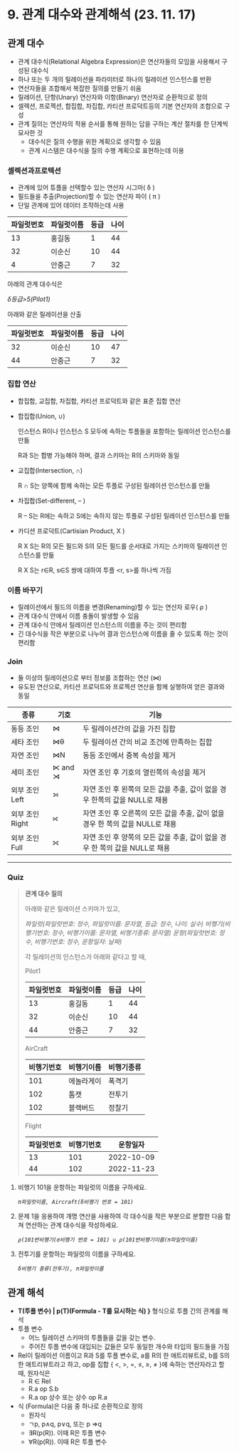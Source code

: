 # 9. 관계 대수와 관계해석 (23. 11. 17)

## 관계 대수

- 관계 대수식(Relational Algebra Expression)은 연산자들의 모임을 사용해서 구성된 대수식
- 하나 또는 두 개의 릴레이션을 파라미터로 하나의 릴레이션 인스턴스를 반환
- 연산자들을 조합해서 복잡한 질의를 만들기 쉬움
- 릴레이션, 단항(Unary) 연산자와 이항(Binary) 연산자로 순환적으로 정의
- 셀렉션, 프로젝션, 합집합, 차집합, 카티션 프로덕트등의 기본 연산자의 조합으로 구성
- 관계 질의는 연산자의 적용 순서를 통해 원하는 답을 구하는 계산 절차를 한 단계씩 묘사한 것
    - 대수식은 질의 수행을 위한 계획으로 생각할 수 있음
    - 관계 시스템은 대수식을 질의 수행 계획으로 표현하는데 이용

### 셀렉션과프로텍션

- 관계에 있어 튜플을 선택할수 있는 연산자 시그마( δ )
- 필드들을 추출(Projection)할 수 있는 연산자 파이 ( π )
- 단일 관계에 있어 데이터 조작하는데 사용

| 파일럿번호 | 파일럿이름 | 등급 | 나이 |
| --- | --- | --- | --- |
| 13 | 홍길동 | 1 | 44 |
| 32 | 이순신 | 10 | 44 |
| 4 | 안중근 | 7 | 32 |

아래의 관계 대수식은

*δ등급>5(Pilot1)*

아래와 같은 릴레이션을 산출

| 파일럿번호 | 파일럿이름 | 등급 | 나이 |
| --- | --- | --- | --- |
| 32 | 이순신 | 10 | 47 |
| 44 | 안중근 | 7 | 32 |

### 집합 연산

- 합집합, 교집합, 차집합, 카티션 프로덕트와 같은 표준 집합 연산
- 합집합(Union, ∪)
    
    인스턴스 R이나 인스턴스 S 모두에 속하는 투플들을 포함하는 릴레이션 인스턴스를 만듦
    
    R과 S는 합병 가능해야 하며, 결과 스키마는 R의 스키마와 동일
    
- 교집합(Intersection, ∩)
    
    R ∩ S는 양쪽에 함께 속하는 모든 투플로 구성된 릴레이션 인스턴스를 만듦
    
- 차집합(Set-different, – )
    
    R – S는 R에는 속하고 S에는 속하지 않는 투플로 구성된 릴레이션 인스턴스를 만듦
    
- 카디션 프로덕트(Cartisian Product, X )
    
    R X S는 R의 모든 필드와 S의 모든 필드를 순서대로 가지는 스키마의 릴레이션 인스턴스를 만듦
    
    R X S는 r∈R, s∈S 쌍에 대하여 투플 <r, s>를 하나씩 가짐
    

### 이름 바꾸기

- 릴레이션에서 필드의 이름을 변경(Renaming)할 수 있는 연산자 로우( ρ )
- 관계 대수식 안에서 이름 충돌이 발생할 수 있음
- 관계 대수식 안에서 릴레이션 인스턴스의 이름을 주는 것이 편리함
- 긴 대수식을 작은 부분으로 나누어 결과 인스턴스에 이름을 줄 수 있도록 하는 것이 편리함

### Join

- 둘 이상의 릴레이션으로 부터 정보를 조합하는 연산 (⋈)
- 유도된 연산으로, 카티션 프로덕트와 프로젝션 연산을 함께 실행하여 얻은 결과와 동일

| 종류 | 기호 | 기능 |
| --- | --- | --- |
| 동등 조인 | ⋈ | 두 릴레이션간의 값을 가진 집합 |
| 세타 조인 | ⋈θ | 두 릴레이션 간의 비교 조건에 만족하는 집합 |
| 자연 조인 | ⋈N | 동등 조인에서 중복 속성을 제거 |
| 세미 조인 | ⋉ and ⋊ | 자연 조인 후 기호의 열린쪽의 속성을 제거 |
| 외부 조인 Left | ⟕ | 자연 조인 후 왼쪽의 모든 값을 추출, 값이 없을 경우 한쪽의 값을 NULL로 채용 |
| 외부 조인 Right | ⟖ | 자연 조인 후 오른쪽의 모든 값을 추출, 값이 없을 경우 한 쪽의 값을 NULL로 채용 |
| 외부 조인 Full | ⟗ | 자연 조인 후 양쪽의 모든 값을 추출, 값이 없을 경우 한 쪽의 값을 NULL로 채용 |

---

### Quiz

> **관계 대수 질의**
> 
> 
> 아래와 같은 릴레이션 스키마가 있고,
> 
> *파일럿(파일럿번호: 정수, 파일럿이름: 문자열, 등급: 정수, 나이: 실수) 비행기(비행기번호: 정수, 비행기이름: 문자열, 비행기종류: 문자열) 운항(파일럿번호: 정수, 비행기번호: 정수, 운항일자: 날짜)*
> 
> 각 릴레이션의 인스턴스가 아래와 같다고 할 때,
> 
> Pilot1
> 
> | 파일럿번호 | 파일럿이름 | 등급 | 나이 |
> | --- | --- | --- | --- |
> | 13 | 홍길동 | 1 | 44 |
> | 32 | 이순신 | 10 | 44 |
> | 44 | 안중근 | 7 | 32 |
> 
> AirCraft
> 
> | 비행기번호 | 비행기이름 | 비행기종류 |
> | --- | --- | --- |
> | 101 | 에놀라게이 | 폭격기 |
> | 102 | 톰캣 | 전투기 |
> | 102 | 블랙버드 | 정찰기 |
> 
> Flight
> 
> | 파일럿번호 | 비행기번호 | 운항일자 |
> | --- | --- | --- |
> | 13 | 101 | 2022-10-09 |
> | 44 | 102 | 2022-11-23 |

1. 비행기 101을 운항하는 파일럿의 이름을 구하세요.
    
    *`π파일럿이름, Aircraft(δ비행기 번호 = 101)`*
    
2. 문제 1을 응용하여 개명 연산을 사용하여 각 대수식을 작은 부분으로 분할한 다음 합쳐 연산하는 관계 대수식을 작성하세요.
    
    *`ρ(101번비행기(σ비행기 번호 = 101) ∪ ρ(101번비행기이름(π파일럿이름)`*
    
3. 전투기를 운항하는 파일럿의 이름을 구하세요.
    
    *`δ비행기 종류(전투기), π파일럿이름`*
    

## 관계 해석

- **T(투플 변수) | p(T)(Formula - T를 묘시하는 식) }** 형식으로 투플 간의 관계를 해석
- 투플 변수
    - 어느 릴레이션 스키마의 투플들을 값을 갖는 변수.
    - 주어진 투플 변수에 대입되는 값들은 모두 동일한 개수와 타입의 필드들을 가짐
- Rel이 릴레이션 이름이고 R과 S를 투플 변수로, a를 R의 한 애트리뷰트로, b를 S의 한 애트리뷰트라고 하고, op를 집합 { <, >, =, ≤, ≥, ≠ }에 속하는 연산자라고 할 때, 원자식은
    - R ∈ Rel
    - R.a op S.b
    - R.a op 상수 또는 상수 op R.a
- 식 (Formula)은 다음 중 하나로 순환적으로 정의
    - 원자식
    - ㄱp, p∧q, p∨q, 또는 p ⇒q
    - ∃R(p(R)). 이때 R은 투플 변수
    - ∀R(p(R)). 이때 R은 투플 변수
